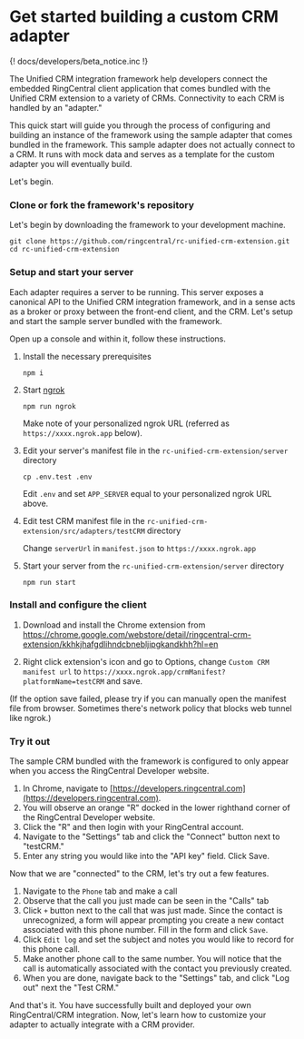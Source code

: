 # Get started building a custom CRM adapter

{! docs/developers/beta_notice.inc !}

The Unified CRM integration framework help developers connect the embedded RingCentral client application that comes bundled with the Unified CRM extension to a variety of CRMs. Connectivity to each CRM is handled by an "adapter."

This quick start will guide you through the process of configuring and building an instance of the framework using the sample adapter that comes bundled in the framework. This sample adapter does not actually connect to a CRM. It runs with mock data and serves as a template for the custom adapter you will eventually build.

Let's begin.

### Clone or fork the framework's repository

Let's begin by downloading the framework to your development machine.

```
git clone https://github.com/ringcentral/rc-unified-crm-extension.git
cd rc-unified-crm-extension
```

### Setup and start your server

Each adapter requires a server to be running. This server exposes a canonical API to the Unified CRM integration framework, and in a sense acts as a broker or proxy between the front-end client, and the CRM. Let's setup and start the sample server bundled with the framework. 

Open up a console and within it, follow these instructions.

1. Install the necessary prerequisites

    ```
	npm i
	```

2. Start [ngrok](https://ngrok.com/)

    ```
	npm run ngrok
	```
	
    Make note of your personalized ngrok URL (referred as `https://xxxx.ngrok.app` below).
	
3. Edit your server's manifest file in the `rc-unified-crm-extension/server` directory

    ```
	cp .env.test .env
	```
	
	Edit `.env` and set `APP_SERVER` equal to your personalized ngrok URL above. 

4. Edit test CRM manifest file in the `rc-unified-crm-extension/src/adapters/testCRM` directory

	Change `serverUrl` in `manifest.json` to `https://xxxx.ngrok.app`

5. Start your server from the `rc-unified-crm-extension/server` directory

    ```
	npm run start
	```

### Install and configure the client

1. Download and install the Chrome extension from https://chrome.google.com/webstore/detail/ringcentral-crm-extension/kkhkjhafgdlihndcbnebljipgkandkhh?hl=en

2. Right click extension's icon and go to Options, change `Custom CRM manifest url` to `https://xxxx.ngrok.app/crmManifest?platformName=testCRM` and save.

(If the option save failed, please try if you can manually open the manifest file from browser. Sometimes there's network policy that blocks web tunnel like ngrok.)

### Try it out

The sample CRM bundled with the framework is configured to only appear when you access the RingCentral Developer website. 

1. In Chrome, navigate to [https://developers.ringcentral.com](https://developers.ringcentral.com).
2. You will observe an orange "R" docked in the lower righthand corner of the RingCentral Developer website. 
3. Click the "R" and then login with your RingCentral account.
4. Navigate to the "Settings" tab and click the "Connect" button next to "testCRM."
5. Enter any string you would like into the "API key" field. Click Save.

Now that we are "connected" to the CRM, let's try out a few features. 

1. Navigate to the `Phone` tab and make a call
2. Observe that the call you just made can be seen in the "Calls" tab
3. Click `+` button next to the call that was just made. Since the contact is unrecognized, a form will appear prompting you create a new contact associated with this phone number. Fill in the form and click `Save`.
4. Click `Edit log` and set the subject and notes you would like to record for this phone call. 
5. Make another phone call to the same number. You will notice that the call is automatically associated with the contact you previously created. 
6. When you are done, navigate back to the "Settings" tab, and click "Log out" next the "Test CRM."

And that's it. You have successfully built and deployed your own RingCentral/CRM integration. Now, let's learn how to customize your adapter to actually integrate with a CRM provider. 


